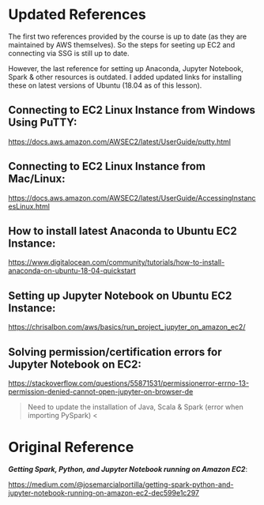 # Updated References
The first two references provided by the course is up to date (as they are maintained by AWS themselves). So the steps for seeting up EC2 and connecting via SSG is still up to date.

However, the last reference for setting up Anaconda, Jupyter Notebook, Spark & other resources is outdated. I added updated links for installing these on latest versions of Ubuntu (18.04 as of this lesson).

## Connecting to EC2 Linux Instance from Windows Using PuTTY:

https://docs.aws.amazon.com/AWSEC2/latest/UserGuide/putty.html


## Connecting to EC2 Linux Instance from Mac/Linux:
https://docs.aws.amazon.com/AWSEC2/latest/UserGuide/AccessingInstancesLinux.html



## How to install latest Anaconda to Ubuntu EC2 Instance:
https://www.digitalocean.com/community/tutorials/how-to-install-anaconda-on-ubuntu-18-04-quickstart

## Setting up Jupyter Notebook on Ubuntu EC2 Instance:
https://chrisalbon.com/aws/basics/run_project_jupyter_on_amazon_ec2/

## Solving permission/certification errors for Jupyter Notebook on EC2:
https://stackoverflow.com/questions/55871531/permissionerror-errno-13-permission-denied-cannot-open-jupyter-on-browser-de

> Need to update the installation of Java, Scala & Spark (error when importing PySpark) <


# Original Reference

___Getting Spark, Python, and Jupyter Notebook running on Amazon EC2___:

https://medium.com/@josemarcialportilla/getting-spark-python-and-jupyter-notebook-running-on-amazon-ec2-dec599e1c297